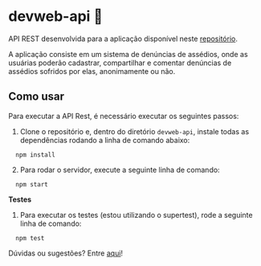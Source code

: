 # devweb-api :two_women_holding_hands:

API REST desenvolvida para a aplicação disponível neste [repositório](https://github.com/hadrizia/devweb-front). 

A aplicação consiste em um sistema de denúncias de assédios, onde as usuárias poderão cadastrar, compartilhar e comentar denúncias de assédios sofridos por elas, anonimamente ou não.

## Como usar

Para executar a API Rest, é necessário executar os seguintes passos:

1. Clone o repositório e, dentro do diretório `devweb-api`, instale todas as dependências rodando a linha de comando abaixo: 

```
  npm install
```

2. Para rodar o servidor, execute a seguinte linha de comando:

```
  npm start
```

__Testes__

1. Para executar os testes (estou utilizando o supertest), rode a seguinte linha de comando:
```
  npm test
```

Dúvidas ou sugestões? Entre [aqui](https://github.com/hadrizia/devweb-api/issues/new)!
